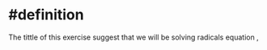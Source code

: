 

# #definition  
The  tittle  of this exercise suggest   that we will be  solving  radicals equation ,